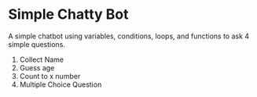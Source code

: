 # Simple Chatty Bot
A simple chatbot using variables, conditions, loops, and functions to ask 4 simple questions.
1. Collect Name
2. Guess age
3. Count to x number
4. Multiple Choice Question
